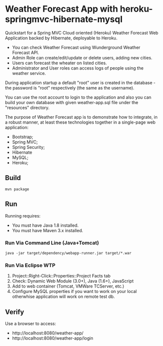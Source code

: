 Weather Forecast App with heroku-springmvc-hibernate-mysql
========================

Quickstart for a Spring MVC Cloud oriented (Heroku) Weather Forecast Web Application backed by Hibernate, deployable to Heroku. 

* You can check Weather Forecast using Wunderground Weather Forecast API. 
* Admin Role can create/edit/update or delete users, adding new cities.
* Users can forecast the wheater on listed cities. 
* Administrator and User roles can access logs of people using the weather service.

During application startup a default "root" user is created in the database - the password is "root"  respectively (the same as the username). 

You can use the root account to login to the application and also you can build your own database  with given weather-app.sql file under the "resources" directory.

The purpose of Weather Forecast app is to demonstrate how to integrate, in a robust manner, at least these technologies together in a single-page web application:

 - Bootstrap;
 - Spring MVC;
 - Spring Security;
 - Hibernate
 - MySQL;
 - Heroku;

## Build

    mvn package
    

## Run

Running requires:

* You must have Java 1.8 installed.
* You must have Maven 3.x installed.


### Run Via Command Line (Java+Tomcat)

    java -jar target/dependency/webapp-runner.jar target/*.war


### Run Via Eclipse WTP

1. Project::Right-Click::Properties::Project Facts tab
2. Check: Dynamic Web Module (3.0+), Java  (1.6+), JavaScript 
3. Add to web container (Tomcat, VMWare TCServer, etc.) 
4. Configure MySQL properties if you want to work on your local otherwhise application will work on remote test db.

## Verify

Use a browser to access:

* http://localhost:8080/weather-app/
* http://localhost:8080/weather-app/login

